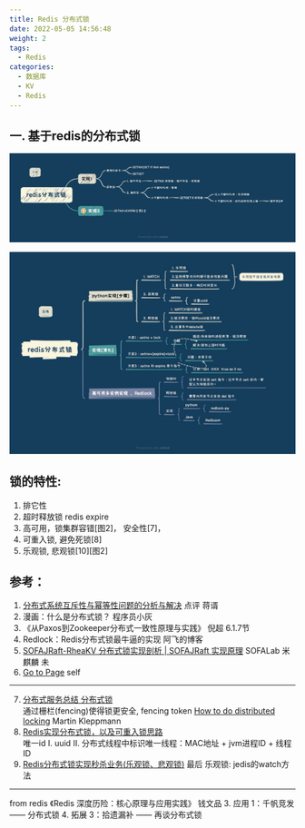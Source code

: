 ```yaml
---
title: Redis 分布式锁
date: 2022-05-05 14:56:48
weight: 2
tags:
  - Redis
categories: 
  - 数据库
  - KV  
  - Redis
---
```


<p></p>
<!-- more -->


## 一. 基于redis的分布式锁  
![图1.redis分布式锁](./images/distributedLock-redis.jpg)

![图2.redis分布式锁](./images/redis-lock.jpg)

## 锁的特性:   

1. 排它性
2. 超时释放锁
   redis expire
3. 高可用，锁集群容错[图2]，
   安全性[7]，
4. 可重入锁, 避免死锁[8]
5. 乐观锁, 悲观锁[10][图2]


## 参考：

1. [分布式系统互斥性与幂等性问题的分析与解决](https://tech.meituan.com/2016/09/29/distributed-system-mutually-exclusive-idempotence-cerberus-gtis.html) 点评 蒋谞 
2. 漫画：什么是分布式锁？ 程序员小灰
3. 《从Paxos到Zookeeper分布式一致性原理与实践》 倪超 6.1.7节
4. Redlock：Redis分布式锁最牛逼的实现 阿飞的博客
5. [SOFAJRaft-RheaKV 分布式锁实现剖析 | SOFAJRaft 实现原理](https://mp.weixin.qq.com/s/ahcbgxWVVmRwrH9Y4-gXBA)   SOFALab 米麒麟 未
6. [Go to Page](redis.md)  self

---
7. [分布式服务总结 分布式锁](https://www.jianshu.com/p/31e85a18a9e7)  
   通过栅栏(fencing)使得锁更安全, fencing token
   [How to do distributed locking](http://martin.kleppmann.com/2016/02/08/how-to-do-distributed-locking.html) Martin Kleppmann  
8. [Redis实现分布式锁，以及可重入锁思路](https://www.jianshu.com/p/1c5c1a592088)   
   唯一id I. uuid  II. 分布式线程中标识唯一线程：MAC地址 + jvm进程ID + 线程ID  
10. [Redis分布式锁实现秒杀业务(乐观锁、悲观锁)](https://www.cnblogs.com/jasonZh/p/9522772.html)  最后
    乐观锁: jedis的watch方法

---
from redis
《Redis 深度历险：核心原理与应用实践》 钱文品
3. 应用 1：千帆竞发 —— 分布式锁
4. 拓展 3：拾遗漏补 —— 再谈分布式锁





